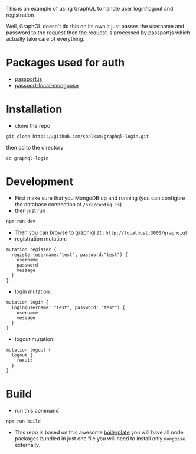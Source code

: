 This is an example of using GraphQL to handle user login/logout and registration

Well, GraphQL doesn't do this on its own it just passes the username and password to the request then the request is processed by passportjs which actually take care of everything.

# Packages used for auth
- [passport.js](https://github.com/jaredhanson/passport)
- [passport-local-mongoose](https://github.com/saintedlama/passport-local-mongoose)

# Installation
- clone the repo
```
git clone https://github.com/shalkam/graphql-login.git
```
then cd to the directory
```
cd graphql-login
```

# Development
- First make sure that you MongoDB up and running (you can configure the database connection at `/src/config.js`)
- then just run
```
npm run dev
```
- Then you can browse to graphiql at : `http://localhost:3000/graphqiql`
- registration mutation:
```
mutation register {
  register(username:"test", password:"test") {
    username
    password
    message
  }
}
```
- login mutation:
```
mutation login {
  login(username: "test", password: "test") {
    username
    message
  }
}
```
- logout mutation:
```
mutation logout {
  logout {
    result
  }
}
```

# Build
- run this command
```
npm run build
```
- This repo is based on this awesome [boilerplate](https://github.com/jlongster/backend-with-webpack/) you will have all node packages bundled in just one file you will need to install only `mongoose` externally.
